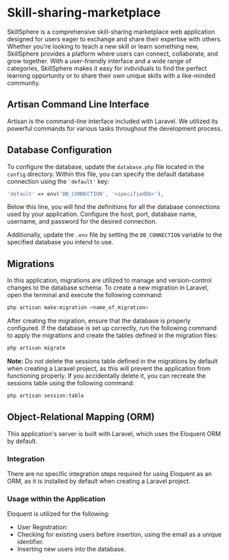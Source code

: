# Skill-sharing-marketplace
SkillSphere is a comprehensive skill-sharing marketplace web application designed for users eager to exchange and share their expertise with others. 
Whether you're looking to teach a new skill or learn something new, SkillSphere provides a platform where users can connect, collaborate, and grow together. 
With a user-friendly interface and a wide range of categories, SkillSphere makes it easy for individuals to find the perfect learning opportunity or to share their own unique skills with a like-minded community.

## Artisan Command Line Interface
Artisan is the command-line interface included with Laravel. We utilized its powerful commands for various tasks throughout the development process.

## Database Configuration
To configure the database, update the `database.php` file located in the `config` directory. Within this file, you can specify the default database connection using the `'default'` key:

```php
'default' => env('DB_CONNECTION', '<specifiedDb>'), 
```

Below this line, you will find the definitions for all the database connections used by your application. Configure the host, port, database name, username, and password for the desired connection.

Additionally, update the `.env` file by setting the `DB_CONNECTION` variable to the specified database you intend to use.

## Migrations
In this application, migrations are utilized to manage and version-control changes to the database schema. To create a new migration in Laravel, open the terminal and execute the following command:

```php
php artisan make:migration <name_of_migration>
```

After creating the migration, ensure that the database is properly configured. If the database is set up correctly, run the following command to apply the migrations and create the tables defined in the migration files:

```php
php artisan migrate
```

**Note:** Do not delete the sessions table defined in the migrations by default when creating a Laravel project, as this will prevent the application from functioning properly. If you accidentally delete it, you can recreate the sessions table using the following command:

```php 
php artisan session:table
```

## Object-Relational Mapping (ORM)
This application's server is built with Laravel, which uses the Eloquent ORM by default.

### Integration
There are no specific integration steps required for using Eloquent as an ORM, as it is installed by default when creating a Laravel project.

### Usage within the Application
Eloquent is utilized for the following:

* User Registration:
* Checking for existing users before insertion, using the email as a unique identifier.
* Inserting new users into the database.